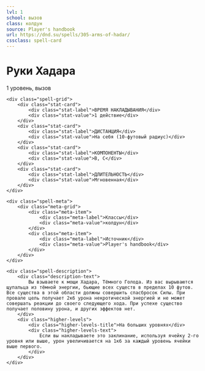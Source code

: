 ```yaml
---
lvl: 1
school: вызов
class: колдун
source: Player's handbook
url: https://dnd.su/spells/305-arms-of-hadar/
cssclass: spell-card
---
```


<div class="spell-container">
    <div class="spell-header">
        <h1 class="spell-name">Руки Хадара</h1>
        <div class="spell-level">1 уровень, вызов</div>
    </div>
    
    <div class="spell-grid">
        <div class="stat-card">
            <div class="stat-label">ВРЕМЯ НАКЛАДЫВАНИЯ</div>
            <div class="stat-value">1 действие</div>
        </div>
        <div class="stat-card">
            <div class="stat-label">ДИСТАНЦИЯ</div>
            <div class="stat-value">На себя (10-футовый радиус)</div>
        </div>
        <div class="stat-card">
            <div class="stat-label">КОМПОНЕНТЫ</div>
            <div class="stat-value">В, С</div>
        </div>
        <div class="stat-card">
            <div class="stat-label">ДЛИТЕЛЬНОСТЬ</div>
            <div class="stat-value">Мгновенная</div>
        </div>
    </div>
    
    <div class="spell-meta">
        <div class="meta-grid">
            <div class="meta-item">
                <div class="meta-label">Классы</div>
                <div class="meta-value">колдун</div>
            </div>
            <div class="meta-item">
                <div class="meta-label">Источник</div>
                <div class="meta-value">Player's handbook</div>
            </div>
        </div>
    </div>
    
    <div class="spell-description">
        <div class="description-text">
            Вы взываете к мощи Хадара, Тёмного Голода. Из вас вырываются щупальца из тёмной энергии, бьющие всех существ в пределах 10 футов. Все существа в этой области должны совершить спасбросок Силы. При провале цель получает 2к6 урона некротической энергией и не может совершать реакции до своего следующего хода. При успехе существо получает половину урона, и других эффектов нет.
        </div>
        <div class="higher-levels">
            <div class="higher-levels-title">На больших уровнях</div>
            <div class="higher-levels-text">
                Если вы накладываете это заклинание, используя ячейку 2-го уровня или выше, урон увеличивается на 1к6 за каждый уровень ячейки выше первого.
            </div>
        </div>
    </div>
</div>